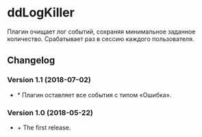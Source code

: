 # ddLogKiller
Плагин очищает лог событий, сохраняя минимальное заданное количество. Срабатывает раз в сессию каждого пользователя.

## Changelog
### Version 1.1 (2018-07-02)
* \* Плагин оставляет все события с типом «Ошибка».

### Version 1.0 (2018-05-22)
* \+ The first release.